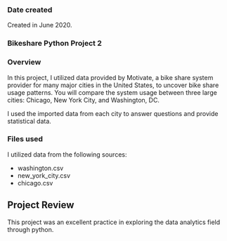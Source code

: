 ### Date created
Created in June 2020.

### Bikeshare Python Project 2


### Overview
In this project, I utilized data provided by Motivate, a bike share system provider for many major cities in the United States, to uncover bike share usage patterns. You will compare the system usage between three large cities: Chicago, New York City, and Washington, DC.

I used the imported data from each city to answer questions and provide statistical data.

### Files used
I utilized data from the following sources:
- washington.csv
- new_york_city.csv
- chicago.csv

## Project Review
This project was an excellent practice in exploring the data analytics field through python. 
